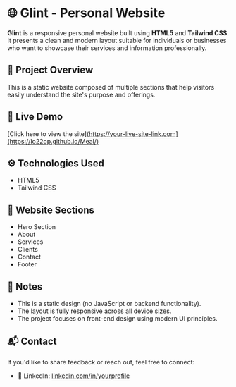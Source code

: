 # 🌐 Glint - Personal Website

**Glint** is a responsive personal website built using **HTML5** and **Tailwind CSS**. It presents a clean and modern layout suitable for individuals or businesses who want to showcase their services and information professionally.

## 🎯 Project Overview

This is a static website composed of multiple sections that help visitors easily understand the site's purpose and offerings.

## 🔗 Live Demo

[Click here to view the site](https://your-live-site-link.com](https://lo22op.github.io/Meal/)

<!-- Replace the above link with your actual deployed site URL -->

## ⚙️ Technologies Used

- HTML5  
- Tailwind CSS

## 🧱 Website Sections

- Hero Section  
- About  
- Services  
- Clients  
- Contact  
- Footer

## 📌 Notes

- This is a static design (no JavaScript or backend functionality).
- The layout is fully responsive across all device sizes.
- The project focuses on front-end design using modern UI principles.

## 📬 Contact

If you'd like to share feedback or reach out, feel free to connect:

- 🔗 LinkedIn: [linkedin.com/in/yourprofile]([https://linkedin.com/in/y](https://www.linkedin.com/in/sayed-ebrahem-a6541b261/))
